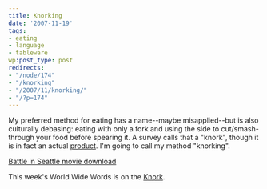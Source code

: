 ```yaml
---
title: Knorking
date: '2007-11-19'
tags:
- eating
- language
- tableware
wp:post_type: post
redirects:
- "/node/174"
- "/knorking"
- "/2007/11/knorking/"
- "/?p=174"
---
```


My preferred method for eating has a name--maybe misapplied--but is also culturally debasing: eating with only a fork and using the side to cut/smash-through your food before spearing it. A survey calls that a "knork", though it is in fact an actual [product](http://www.knork.net). I'm going to call my method "knorking".

  [Battle in Seattle movie download](http://www.iucn-tftsg.org/?battle_in_seattle)

This week's World Wide Words is on the [Knork](http://www.worldwidewords.org/nl/ddyb.htm).
